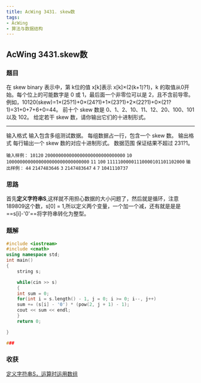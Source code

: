 ```yaml
---
title: AcWing 3431. skew数
tags:
- AcWing
- 算法与数据结构
---
```

## AcWing 3431.skew数

### 题目

在 skew binary 表示中，第 k位的值 x[k]表示 x[k]×(2(k+1)?1)，k 的取值从0开始。每个位上的可能数字是 0 或 1，最后面一个非零位可以是 2，且不含前导零。例如，10120(skew)=1×(25?1)+0×(24?1)+1×(23?1)+2×(22?1)+0×(21?1)=31+0+7+6+0=44。
前十个 skew 数是 0、1、2、10、11、12、20、100、101以及 102。
给定若干 skew 数，请你输出它们的十进制形式。

-----------------------------------------------
输入格式
输入包含多组测试数据。
每组数据占一行，包含一个 skew 数。
输出格式
每行输出一个 skew 数的对应十进制形式。
数据范围
保证结果不超过 231?1。

`输入样例：`
`10120`
`200000000000000000000000000000`
`10`
`1000000000000000000000000000000`
`11`
`100`
`11111000001110000101101102000`
`输出样例：`
`44`
`2147483646`
`3`
`2147483647`
`4`
`7`
`1041110737`

### 思路

首先**定义字符串S**,这样就不用担心数据的大小问题了，然后就是循环，注意189809这个数，s[0] = 1,所以定义两个变量，一个加一个减，还有就是是是==s[i]-'0'==将字符串转化为整型。

### 题解

```c++
#include <iostream>
#include <cmath>
using namespace std;
int main()
{
	string s;

	while(cin >> s)
	{
	int sum = 0;
	for(int i = s.length() - 1, j = 0; i >= 0; i--, j++)
	sum += (s[i] - '0') * (pow(2, j + 1) - 1);
	cout << sum << endl;
	}
	return 0;

}

### 
```

### 收获

<u>定义字符串S，运算时运用数组</u>

